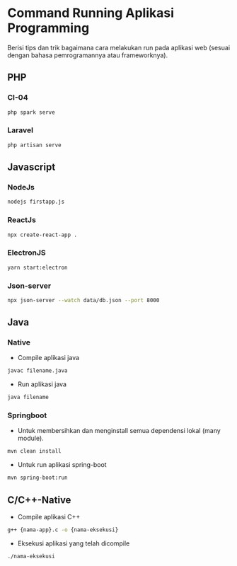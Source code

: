 # Command Running Aplikasi Programming

Berisi tips dan trik bagaimana cara melakukan run pada aplikasi web (sesuai dengan bahasa pemrogramannya atau frameworknya).

## PHP

### CI-04

```bash
php spark serve 
```

### Laravel

```bash
php artisan serve
```

## Javascript

### NodeJs

```bash
nodejs firstapp.js
```

### ReactJs

```bash
npx create-react-app .
```

### ElectronJS

```bash
yarn start:electron
```

### Json-server

```bash
npx json-server --watch data/db.json --port 8000
```

## Java

### Native

- Compile aplikasi java

```bash
javac filename.java
```

- Run aplikasi java

```bash
java filename
```

### Springboot

- Untuk membersihkan dan menginstall semua dependensi lokal (many module).

```bash
mvn clean install
```

- Untuk run aplikasi spring-boot

```bash
mvn spring-boot:run
```

## C/C++-Native

- Compile aplikasi C++

```bash
g++ {nama-app}.c -o {nama-eksekusi}
```

- Eksekusi aplikasi yang telah dicompile

```bash
./nama-eksekusi
```
